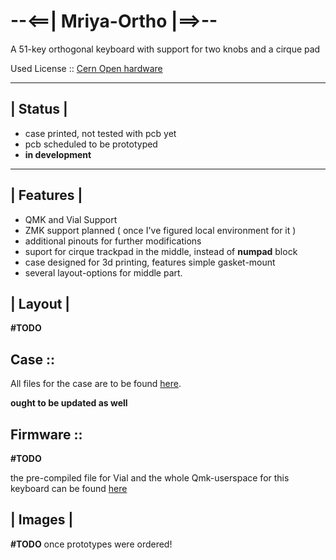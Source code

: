# --<==| Mriya-Ortho |==>--

A 51-key orthogonal keyboard with support for two knobs and a cirque pad

Used License :: [Cern Open hardware](/LICENSE)

---

## | Status |

* case printed, not tested with pcb yet 
* pcb scheduled to be prototyped
* **in development**

---

## | Features |

* QMK and Vial Support
* ZMK support planned ( once I've figured local environment for it ) 
* additional pinouts for further modifications
* suport for cirque trackpad in the middle, instead of **numpad** block
* case designed for 3d printing, features simple gasket-mount
* several layout-options for middle part.

## | Layout | 

**#TODO**

## Case ::

All files for the case are to be found [here](/case/).

**ought to be updated as well**

## Firmware ::

**#TODO**


the pre-compiled file for Vial and the whole Qmk-userspace for this keyboard can be found [here](/firmware/)

## | Images |

**#TODO** once prototypes were ordered!
